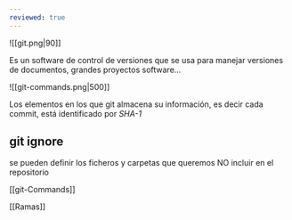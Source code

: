 ```yaml
---
reviewed: true
---
```


![[git.png|90]]

Es un software de control de versiones que se usa para manejar versiones de documentos, grandes proyectos software...

![[git-commands.png|500]]
 
 Los elementos en los que git almacena su información, es decir cada commit, está identificado por *SHA-1*
 
## git ignore
se pueden definir los ficheros y carpetas que queremos NO incluir en el repositorio

[[git-Commands]]

[[Ramas]]


